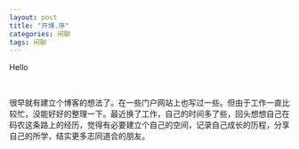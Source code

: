 ```yaml
---
layout: post
title: "开博.序"
categories: 闲聊
tags: 闲聊
---
```


Hello

<br />

很早就有建立个博客的想法了。在一些门户网站上也写过一些。但由于工作一直比较忙，没能好好的整理一下。最近换了工作，自己的时间多了些，回头想想自己在码农这条路上的经历，觉得有必要建立个自己的空间，记录自己成长的历程，分享自己的所学，结实更多志同道合的朋友。

